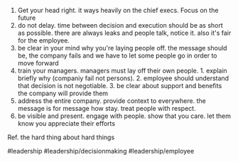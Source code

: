 
1. Get your head right. it ways heavily on the chief execs. Focus on the future
2. do not delay. time between decision and execution should be as short as possible. there are always leaks and people talk, notice it. also it's fair for the employee. 
3. be clear in your mind why you're laying people off. the message should be, the company fails and we have to let some people go in order to move forward
4. train your managers. managers must lay off their own people. 1. explain briefly why (companiy fail not persons). 2. employee should understand that decision is not negotiable. 3. be clear about support and benefits the company will provide them
5. address the entire company. provide context to everywhere. the message is for message how stay. treat people with respect.
6. be visible and present. engage with people. show that you care. let them know you appreciate their efforts

Ref. the hard thing about hard things

#leadership #leadership/decisionmaking #leadership/employee